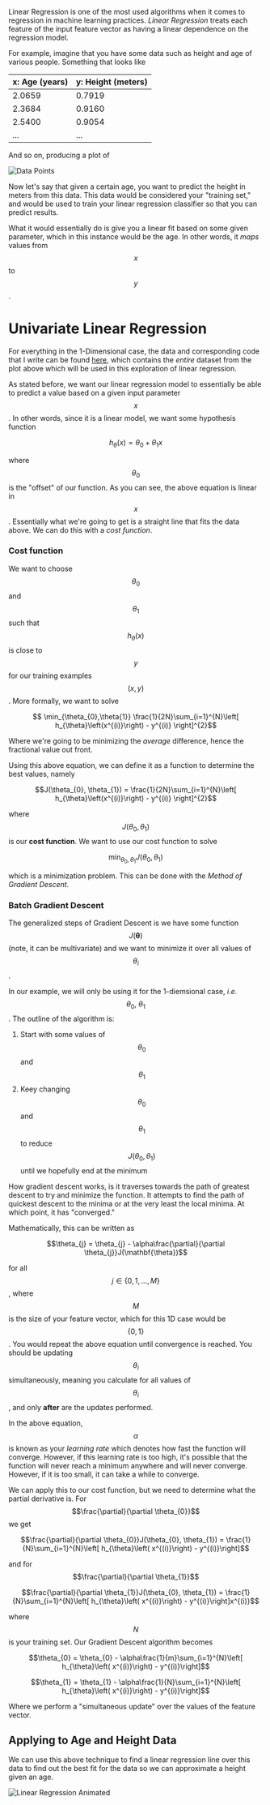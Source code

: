 Linear Regression is one of the most used algorithms when it comes to regression
in machine learning practices. _Linear Regression_ treats each feature of the
input feature vector as having a linear dependence on the regression model.

For example, imagine that you have some data such as height and age of various
people. Something that looks like

x: Age (years) | y: Height (meters)
---------------|-------------------
2.0659         | 0.7919
2.3684         | 0.9160
2.5400         | 0.9054
...            | ...

And so on, producing a plot of

![Data Points](images/11_5-Lin_Reg/linreg_1.png)

Now let's say that given a certain age, you want to predict the height in meters
from this data. This data would be considered your "training set," and would be
used to train your linear regression classifier so that you can predict results.

What it would essentially do is give you a linear fit based on some given parameter,
which in this instance would be the age. In other words, it _maps_ values from $$x$$
to $$y$$.

# Univariate Linear Regression

For everything in the 1-Dimensional case, the data and corresponding code that I
write can be found [here](https://github.com/cmertin/Machine_Learning/tree/master/Linear_Regression),
which contains the *entire* dataset from the plot above which will be used in this
exploration of linear regression.

As stated before, we want our linear regression model to essentially be able to
predict a value based on a given input parameter $$x$$. In other words, since it
is a linear model, we want some hypothesis function

$$h_{\theta}(x) = \theta_{0} + \theta_{1}x$$

where $$\theta_{0}$$ is the "offset" of our function. As you can see, the above
equation is linear in $$x$$. Essentially what we're going to get is a straight line
that fits the data above. We can do this with a _cost function_.

### Cost function

We want to choose $$\theta_{0}$$ and $$\theta_{1}$$ such that $$h_{\theta}(x)$$
is close to $$y$$ for our training examples $$(x,y)$$. More formally, we want
to solve

$$ \min_{\theta_{0},\theta{1}} \frac{1}{2N}\sum_{i=1}^{N}\left[ h_{\theta}\left(x^{(i)}\right) - y^{(i)} \right]^{2}$$

Where we're going to be minimizing the *average* difference, hence the fractional
value out front.

Using this above equation, we can define it as a function to determine the best
values, namely

$$J(\theta_{0}, \theta_{1}) =  \frac{1}{2N}\sum_{i=1}^{N}\left[ h_{\theta}\left(x^{(i)}\right) - y^{(i)} \right]^{2}$$

where $$J(\theta_{0}, \theta_{1})$$ is our **cost function**. We want to use our
cost function to solve

$$\min_{\theta_{0},\theta_{1}} J(\theta_{0}, \theta_{1})$$

which is a minimization problem. This can be done with the
_Method of Gradient Descent_.

### Batch Gradient Descent

The generalized steps of Gradient Descent is we have some function $$J(\mathbf{\theta})$$
(note, it can be multivariate) and we want to minimize it over all values of $$\theta_{i}$$.

In our example, we will only be using it for the 1-diemsional case, _i.e._ $$\theta_{0},\ \theta_{1}$$. The outline of the algorithm is:

1. Start with some values of $$\theta_{0}$$ and $$\theta_{1}$$
2. Keey changing $$\theta_{0}$$ and $$\theta_{1}$$ to reduce $$J(\theta_{0}, \theta_{1})$$
until we hopefully end at the minimum

How gradient descent works, is it traverses towards the path of greatest descent
to try and minimize the function. It attempts to find the path of quickest descent
to the minima or at the very least the local minima. At which point, it has "converged."

Mathematically, this can be written as

$$\theta_{j} = \theta_{j} - \alpha\frac{\partial}{\partial \theta_{j}}J(\mathbf{\theta})$$

for all $$j \in \{0, 1, \ldots, M\}$$, where $$M$$ is the size of your feature vector,
which for this 1D case would be $$\{ 0, 1\}$$. You would repeat the above equation
until convergence is reached. You should be updating $$\theta_{i}$$ simultaneously,
meaning you calculate for all values of $$\theta_{i}$$, and only **after** are the
updates performed.

In the above equation, $$\alpha$$ is known as your _learning rate_ which
denotes how fast the function will converge. However, if this learning rate is too
high, it's possible that the function will never reach a minimum anywhere and will
never converge. However, if it is too small, it can take a while to converge.

We can apply this to our cost function, but we need to determine what the partial derivative is. For $$\frac{\partial}{\partial \theta_{0}}$$ we get

$$\frac{\partial}{\partial \theta_{0}}J(\theta_{0}, \theta_{1}) = \frac{1}{N}\sum_{i=1}^{N}\left[ h_{\theta}\left( x^{(i)}\right) - y^{(i)}\right]$$

and for $$\frac{\partial}{\partial \theta_{1}}$$

$$\frac{\partial}{\partial \theta_{1}}J(\theta_{0}, \theta_{1}) = \frac{1}{N}\sum_{i=1}^{N}\left[ h_{\theta}\left( x^{(i)}\right) - y^{(i)}\right]x^{(i)}$$

where $$N$$ is your training set. Our Gradient Descent algorithm becomes

$$\theta_{0} = \theta_{0} - \alpha\frac{1}{m}\sum_{i=1}^{N}\left[ h_{\theta}\left( x^{(i)}\right) - y^{(i)}\right]$$

$$\theta_{1} = \theta_{1} - \alpha\frac{1}{N}\sum_{i=1}^{N}\left[ h_{\theta}\left( x^{(i)}\right) - y^{(i)}\right]$$

Where we perform a "simultaneous update" over the values of the feature vector.

## Applying to Age and Height Data

We can use this above technique to find a linear regression line over this data
to find out the best fit for the data so we can approximate a height given an age.

![Linear Regression Animated](images/11_5-Lin_Reg/plot_regression.gif)
